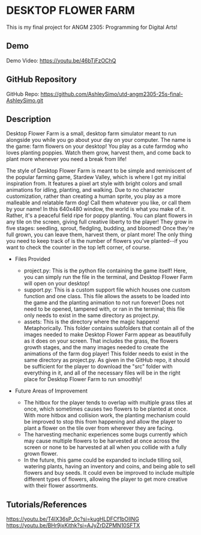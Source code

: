 # DESKTOP FLOWER FARM
This is my final project for ANGM 2305: Programming for Digital Arts!

## Demo
Demo Video: https://youtu.be/46bTjFzOChQ

## GitHub Repository
GitHub Repo: https://github.com/AshleySimo/utd-angm2305-25s-final-AshleySimo.git

## Description
Desktop Flower Farm is a small, desktop farm simulator meant to run alongside you while you go about your day on your computer. The name is the game: farm flowers on your desktop! You play as a cute farmdog who loves planting poppies. Watch them grow, harvest them, and come back to plant more whenever you need a break from life! 

The style of Desktop Flower Farm is meant to be simple and reminiscent of the popular farming game, Stardew Valley, which is where I got my initial inspiration from. It features a pixel art style with bright colors and small animations for idling, planting, and walking. Due to no character customization, rather than creating a human sprite, you play as a more malleable and relatable farm dog! Call them whatever you like, or call them by your name! In this 640x480 window, the world is what you make of it. Rather, it's a peaceful field ripe for poppy planting. You can plant flowers in any tile on the screen, giving full creative liberty to the player! They grow in five stages: seedling, sprout, fledgling, budding, and bloomed! Once they're full grown, you can leave them, harvest them, or plant more! The only thing you need to keep track of is the number of flowers you've planted--if you want to check the counter in the top left corner, of course.

- Files Provided
  - project.py: This is the python file containing the game itself! Here, you can simply run the file in the terminal, and Desktop Flower Farm will open on your desktop!
  - support.py: This is a custom support file which houses one custom function and one class. This file allows the assets to be loaded into the game and the planting animation to not run forever! Does not need to be opened, tampered with, or ran in the terminal; this file only needs to exist in the same directory as project.py. 
  - assets: This is the directory where the magic happens! Metaphorically. This folder contains subfolders that contain all of the images needed to make Desktop Flower Farm appear as beautifully as it does on your screen. That includes the grass, the flowers growth stages, and the many images needed to create the animations of the farm dog player! This folder needs to exist in the same directory as project.py.
As given in the GitHub repo, it should be sufficient for the player to download the "src" folder with everything in it, and all of the necessary files will be in the right place for Desktop Flower Farm to run smoothly!

- Future Areas of Improvement
  - The hitbox for the player tends to overlap with multiple grass tiles at once, which sometimes causes two flowers to be planted at once. With more hitbox and collision work, the planting mechanism could be improved to stop this from happening and allow the player to plant a flower on the tile over from wherever they are facing.
  - The harvesting mechanic experiences some bugs currently which may cause multiple flowers to be harvested at once across the screen or none to be harvested at all when you collide with a fully grown flower. 
  - In the future, this game could be expanded to include tilling soil, watering plants, having an inventory and coins, and being able to sell flowers and buy seeds. It could even be improved to include multiple different types of flowers, allowing the player to get more creative with their flower assortments.

## Tutorials/References
https://youtu.be/T4IX36sP_0c?si=kugHLDFCf1bOIlNG
https://youtu.be/BHr9jxKithk?si=AJyZrDZPMN10SFTX
